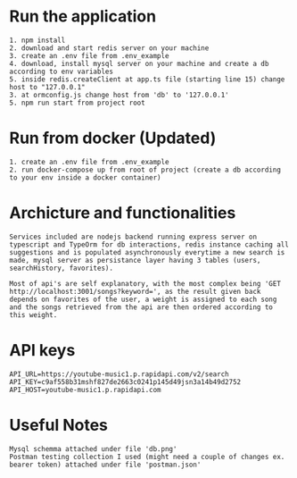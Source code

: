 # Run the application

    1. npm install
    2. download and start redis server on your machine
    3. create an .env file from .env_example
    4. download, install mysql server on your machine and create a db according to env variables
    5. inside redis.createClient at app.ts file (starting line 15) change host to "127.0.0.1"
    3. at ormconfig.js change host from 'db' to '127.0.0.1'
    5. npm run start from project root

# Run from docker (Updated)

    1. create an .env file from .env_example
    2. run docker-compose up from root of project (create a db according to your env inside a docker container)

# Archicture and functionalities

    Services included are nodejs backend running express server on typescript and TypeOrm for db interactions, redis instance caching all suggestions and is populated asynchronously everytime a new search is made, mysql server as persistance layer having 3 tables (users, searchHistory, favorites).

    Most of api's are self explanatory, with the most complex being 'GET http://localhost:3001/songs?keyword=', as the result given back depends on favorites of the user, a weight is assigned to each song and the songs retrieved from the api are then ordered according to this weight.

# API keys

    API_URL=https://youtube-music1.p.rapidapi.com/v2/search
    API_KEY=c9af558b31mshf827de2663c0241p145d49jsn3a14b49d2752
    API_HOST=youtube-music1.p.rapidapi.com

# Useful Notes

    Mysql schemma attached under file 'db.png'
    Postman testing collection I used (might need a couple of changes ex. bearer token) attached under file 'postman.json'
